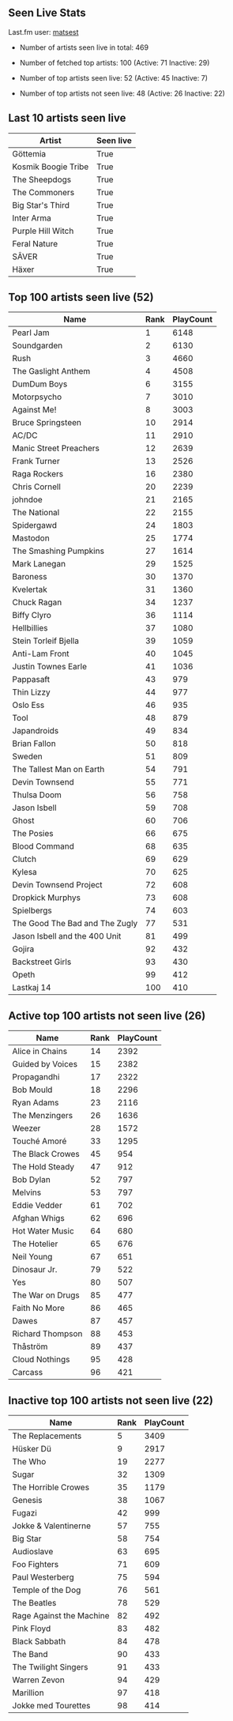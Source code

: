 ## Seen Live Stats

Last.fm user: [matsest](https://www.last.fm/user/matsest)

- Number of artists seen live in total: 469

- Number of fetched top artists: 100 (Active: 71 Inactive: 29)

- Number of top artists seen live: 52 (Active: 45 Inactive: 7)

- Number of top artists not seen live: 48 (Active: 26 Inactive: 22)

## Last 10 artists seen live

Artist              | Seen live
------------------- | ---------
Göttemia            | True     
Kosmik Boogie Tribe | True     
The Sheepdogs       | True     
The Commoners       | True     
Big Star's Third    | True     
Inter Arma          | True     
Purple Hill Witch   | True     
Feral Nature        | True     
SÂVER               | True     
Häxer               | True     

## Top 100 artists seen live (52)

Name                           | Rank | PlayCount
------------------------------ | ---- | ---------
Pearl Jam                      | 1    | 6148     
Soundgarden                    | 2    | 6130     
Rush                           | 3    | 4660     
The Gaslight Anthem            | 4    | 4508     
DumDum Boys                    | 6    | 3155     
Motorpsycho                    | 7    | 3010     
Against Me!                    | 8    | 3003     
Bruce Springsteen              | 10   | 2914     
AC/DC                          | 11   | 2910     
Manic Street Preachers         | 12   | 2639     
Frank Turner                   | 13   | 2526     
Raga Rockers                   | 16   | 2380     
Chris Cornell                  | 20   | 2239     
johndoe                        | 21   | 2165     
The National                   | 22   | 2155     
Spidergawd                     | 24   | 1803     
Mastodon                       | 25   | 1774     
The Smashing Pumpkins          | 27   | 1614     
Mark Lanegan                   | 29   | 1525     
Baroness                       | 30   | 1370     
Kvelertak                      | 31   | 1360     
Chuck Ragan                    | 34   | 1237     
Biffy Clyro                    | 36   | 1114     
Hellbillies                    | 37   | 1080     
Stein Torleif Bjella           | 39   | 1059     
Anti-Lam Front                 | 40   | 1045     
Justin Townes Earle            | 41   | 1036     
Pappasaft                      | 43   | 979      
Thin Lizzy                     | 44   | 977      
Oslo Ess                       | 46   | 935      
Tool                           | 48   | 879      
Japandroids                    | 49   | 834      
Brian Fallon                   | 50   | 818      
Sweden                         | 51   | 809      
The Tallest Man on Earth       | 54   | 791      
Devin Townsend                 | 55   | 771      
Thulsa Doom                    | 56   | 758      
Jason Isbell                   | 59   | 708      
Ghost                          | 60   | 706      
The Posies                     | 66   | 675      
Blood Command                  | 68   | 635      
Clutch                         | 69   | 629      
Kylesa                         | 70   | 625      
Devin Townsend Project         | 72   | 608      
Dropkick Murphys               | 73   | 608      
Spielbergs                     | 74   | 603      
The Good The Bad and The Zugly | 77   | 531      
Jason Isbell and the 400 Unit  | 81   | 499      
Gojira                         | 92   | 432      
Backstreet Girls               | 93   | 430      
Opeth                          | 99   | 412      
Lastkaj 14                     | 100  | 410      

## Active top 100 artists not seen live (26)

Name             | Rank | PlayCount
---------------- | ---- | ---------
Alice in Chains  | 14   | 2392     
Guided by Voices | 15   | 2382     
Propagandhi      | 17   | 2322     
Bob Mould        | 18   | 2296     
Ryan Adams       | 23   | 2116     
The Menzingers   | 26   | 1636     
Weezer           | 28   | 1572     
Touché Amoré     | 33   | 1295     
The Black Crowes | 45   | 954      
The Hold Steady  | 47   | 912      
Bob Dylan        | 52   | 797      
Melvins          | 53   | 797      
Eddie Vedder     | 61   | 702      
Afghan Whigs     | 62   | 696      
Hot Water Music  | 64   | 680      
The Hotelier     | 65   | 676      
Neil Young       | 67   | 651      
Dinosaur Jr.     | 79   | 522      
Yes              | 80   | 507      
The War on Drugs | 85   | 477      
Faith No More    | 86   | 465      
Dawes            | 87   | 457      
Richard Thompson | 88   | 453      
Thåström         | 89   | 437      
Cloud Nothings   | 95   | 428      
Carcass          | 96   | 421      

## Inactive top 100 artists not seen live (22)

Name                     | Rank | PlayCount
------------------------ | ---- | ---------
The Replacements         | 5    | 3409     
Hüsker Dü                | 9    | 2917     
The Who                  | 19   | 2277     
Sugar                    | 32   | 1309     
The Horrible Crowes      | 35   | 1179     
Genesis                  | 38   | 1067     
Fugazi                   | 42   | 999      
Jokke & Valentinerne     | 57   | 755      
Big Star                 | 58   | 754      
Audioslave               | 63   | 695      
Foo Fighters             | 71   | 609      
Paul Westerberg          | 75   | 594      
Temple of the Dog        | 76   | 561      
The Beatles              | 78   | 529      
Rage Against the Machine | 82   | 492      
Pink Floyd               | 83   | 482      
Black Sabbath            | 84   | 478      
The Band                 | 90   | 433      
The Twilight Singers     | 91   | 433      
Warren Zevon             | 94   | 429      
Marillion                | 97   | 418      
Jokke med Tourettes      | 98   | 414      
